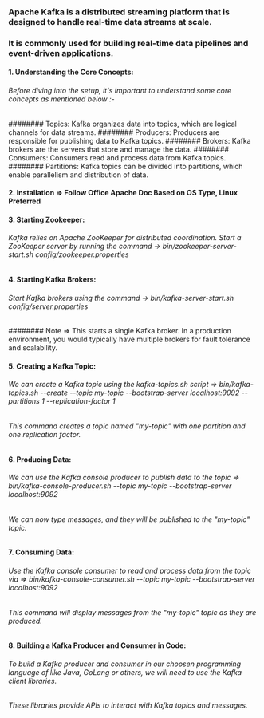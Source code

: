 ### Apache Kafka is a distributed streaming platform that is designed to handle real-time data streams at scale.

### It is commonly used for building real-time data pipelines and event-driven applications.

#### 1. Understanding the Core Concepts:

###### Before diving into the setup, it's important to understand some core concepts as mentioned below :-
######## Topics: Kafka organizes data into topics, which are logical channels for data streams.
######## Producers: Producers are responsible for publishing data to Kafka topics.
######## Brokers: Kafka brokers are the servers that store and manage the data.
######## Consumers: Consumers read and process data from Kafka topics.
######## Partitions: Kafka topics can be divided into partitions, which enable parallelism and distribution of data.

#### 2. Installation => Follow Office Apache Doc Based on OS Type, Linux Preferred

#### 3. Starting Zookeeper:

###### Kafka relies on Apache ZooKeeper for distributed coordination. Start a ZooKeeper server by running the command -> bin/zookeeper-server-start.sh config/zookeeper.properties

#### 4. Starting Kafka Brokers:

###### Start Kafka brokers using the command -> bin/kafka-server-start.sh config/server.properties
######## Note => This starts a single Kafka broker. In a production environment, you would typically have multiple brokers for fault tolerance and scalability.

#### 5. Creating a Kafka Topic:

###### We can create a Kafka topic using the kafka-topics.sh script => bin/kafka-topics.sh --create --topic my-topic --bootstrap-server localhost:9092 --partitions 1 --replication-factor 1
###### This command creates a topic named "my-topic" with one partition and one replication factor.

#### 6. Producing Data:

###### We can use the Kafka console producer to publish data to the topic => bin/kafka-console-producer.sh --topic my-topic --bootstrap-server localhost:9092
###### We can now type messages, and they will be published to the "my-topic" topic.

#### 7. Consuming Data:

###### Use the Kafka console consumer to read and process data from the topic via => bin/kafka-console-consumer.sh --topic my-topic --bootstrap-server localhost:9092
###### This command will display messages from the "my-topic" topic as they are produced.

#### 8. Building a Kafka Producer and Consumer in Code:

###### To build a Kafka producer and consumer in our choosen programming language of like Java, GoLang or others, we will need to use the Kafka client libraries.

###### These libraries provide APIs to interact with Kafka topics and messages.
